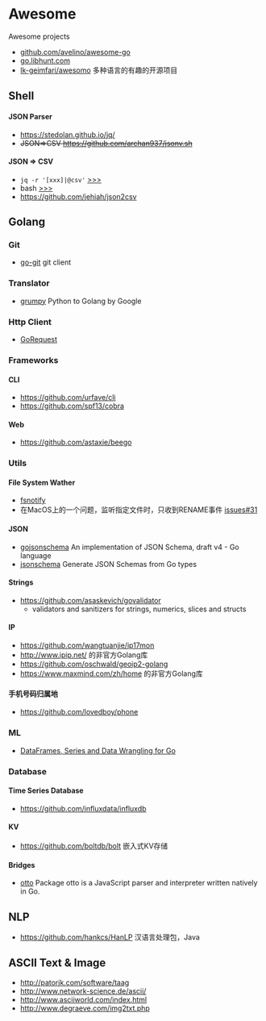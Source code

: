 # Awesome
Awesome projects
 * [github.com/avelino/awesome-go](https://github.com/avelino/awesome-go)
 * [go.libhunt.com](https://go.libhunt.com/)
 * [lk-geimfari/awesomo](https://github.com/lk-geimfari/awesomo) 多种语言的有趣的开源项目
 
## Shell
#### JSON Parser
 * https://stedolan.github.io/jq/
 * ~~JSON=>CSV https://github.com/archan937/jsonv.sh~~

#### JSON => CSV
 * `jq -r '[xxx]|@csv'` [>>>](http://stackoverflow.com/questions/25558456/how-can-i-convert-my-json-to-csv-using-jq)
 * bash [>>>](http://unix.stackexchange.com/questions/140674/convert-json-mapping-object-to-managed-csv-row-using-bash-script)
 * https://github.com/jehiah/json2csv

## Golang
### Git
* [go-git](https://github.com/src-d/go-git) git client

### Translator
* [grumpy](https://github.com/google/grumpy) Python to Golang by Google

### Http Client
* [GoRequest](https://github.com/parnurzeal/gorequest)

### Frameworks
#### CLI
  * https://github.com/urfave/cli
  * https://github.com/spf13/cobra

#### Web
 * https://github.com/astaxie/beego

### Utils
#### File System Wather
 * [fsnotify](https://github.com/fsnotify/fsnotify)
  * 在MacOS上的一个问题，监听指定文件时，只收到RENAME事件 [issues#31](https://github.com/fsnotify/fsnotify/issues/31)

#### JSON
 * [gojsonschema](https://github.com/xeipuuv/gojsonschema) An implementation of JSON Schema, draft v4 - Go language
 * [jsonschema](https://github.com/alecthomas/jsonschema) Generate JSON Schemas from Go types

#### Strings
 * https://github.com/asaskevich/govalidator
   * validators and sanitizers for strings, numerics, slices and structs

#### IP
* https://github.com/wangtuanjie/ip17mon
 * http://www.ipip.net/ 的非官方Golang库
* https://github.com/oschwald/geoip2-golang
 * https://www.maxmind.com/zh/home 的非官方Golang库

#### 手机号码归属地
* https://github.com/lovedboy/phone

### ML
 * [DataFrames, Series and Data Wrangling for Go](https://github.com/kniren/gota)

### Database
#### Time Series Database
 * https://github.com/influxdata/influxdb

#### KV 
 * https://github.com/boltdb/bolt 嵌入式KV存储
 
#### Bridges
 * [otto](https://github.com/robertkrimen/otto) Package otto is a JavaScript parser and interpreter written natively in Go.
 
## NLP
* https://github.com/hankcs/HanLP 汉语言处理包，Java

## ASCII Text & Image
 * http://patorjk.com/software/taag
 * http://www.network-science.de/ascii/
 * http://www.asciiworld.com/index.html
 * http://www.degraeve.com/img2txt.php
